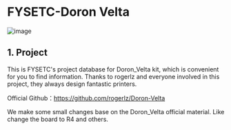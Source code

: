 # FYSETC-Doron Velta
![image](https://github.com/FYSETC/FYSETC-Doron_Velta/images/FYSETC_Doron_Velta.jpg)


## 1. Project

This is FYSETC's project database for Doron_Velta kit, which is convenient for you to find information. Thanks to rogerlz and everyone involved in this project, they always design fantastic printers.

Official Github：https://github.com/rogerlz/Doron-Velta

We make some small changes base on the Doron_Velta official material. Like change the board to R4 and others. 

